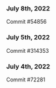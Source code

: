 ### July 8th, 2022

Commit #54856

### July 5th, 2022

Commit #314353


### July 4th, 2022

Commit #72281
